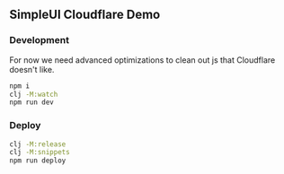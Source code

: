 ## SimpleUI Cloudflare Demo

### Development

For now we need advanced optimizations to clean out js that Cloudflare doesn't like.

```bash
npm i
clj -M:watch
npm run dev
```

### Deploy

```bash
clj -M:release
clj -M:snippets
npm run deploy
```
